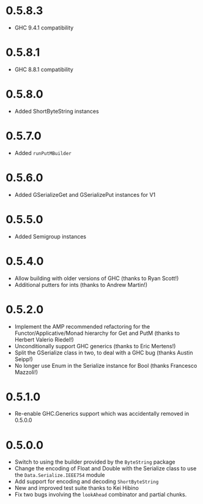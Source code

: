 0.5.8.3
=======
* GHC 9.4.1 compatibility

0.5.8.1
=======
* GHC 8.8.1 compatibility

0.5.8.0
=======
* Added ShortByteString instances

0.5.7.0
=======
* Added `runPutMBuilder`

0.5.6.0
=======
* Added GSerializeGet and GSerializePut instances for V1

0.5.5.0
=======
* Added Semigroup instances

0.5.4.0
=======

* Allow building with older versions of GHC (thanks to Ryan Scott!)
* Additional putters for ints (thanks to Andrew Martin!)

0.5.2.0
======

* Implement the AMP recommended refactoring for the Functor/Applicative/Monad
  hierarchy for Get and PutM (thanks to Herbert Valerio Riedel!)
* Unconditionally support GHC generics (thanks to Eric Mertens!)
* Split the GSerialize class in two, to deal with a GHC bug (thanks Austin Seipp!)
* No longer use Enum in the Serialize instance for Bool (thanks Francesco Mazzoli!)

0.5.1.0
=======

* Re-enable GHC.Generics support which was accidentally removed in 0.5.0.0

0.5.0.0
=======

* Switch to using the builder provided by the `ByteString` package
* Change the encoding of Float and Double with the Serialize class to use the
  `Data.Serialize.IEEE754` module
* Add support for encoding and decoding `ShortByteString`
* New and improved test suite thanks to Kei Hibino
* Fix two bugs involving the `lookAhead` combinator and partial chunks.
